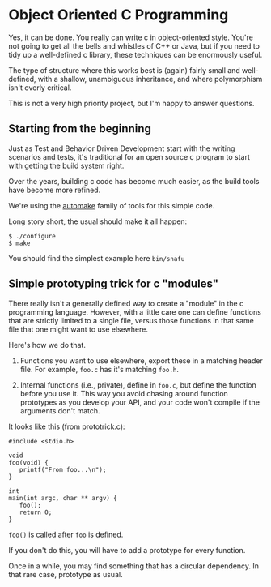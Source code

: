 # Object Oriented C Programming

Yes, it can be done.  You really can write c in object-oriented style.
You're not going to get all the bells and whistles of C++ or Java,
but if you need to tidy up a well-defined c library, these techniques
can be enormously useful.

The type of structure where this works best is (again) fairly small
and well-defined, with a shallow, unambiguous inheritance, and 
where polymorphism isn't overly critical. 

This is not a very high priority project, but I'm happy to answer 
questions.

## Starting from the beginning 

Just as Test and Behavior Driven Development start with the writing 
scenarios and tests, it's traditional for an open source c program 
to start with getting the build system right.

Over the years, building c code has become much easier, as the build
tools have become more refined.  

We're using the [automake](http://www.gnu.org/software/automake/ "GNU Automake") 
family of tools for this simple code.

Long story short, the usual should make it all happen:

    $ ./configure
    $ make 

You should find the simplest example here `bin/snafu`



## Simple prototyping trick for c "modules"

There really isn't a generally defined way to create a 
"module" in the c programming language.  However, with 
a little care one can define functions that are strictly
limited to a single file, versus those functions in that 
same file that one might want to use elsewhere.

Here's how we do that.

1. Functions you want to use elsewhere, export these in a 
matching header file.  For example, `foo.c` has it's 
matching `foo.h`.  

1. Internal functions (i.e., private), define in `foo.c`, 
but define the function before you use it.  This way you 
avoid chasing around function prototypes as you develop 
your API, and your code won't compile if the arguments 
don't match.   

It looks like this (from prototrick.c): 

~~~~~
#include <stdio.h>

void 
foo(void) {
   printf("From foo...\n");
}

int 
main(int argc, char ** argv) {
   foo();
   return 0;
}
~~~~~

`foo()` is called after `foo` is defined.

If you don't do this, you will have to add a
prototype for every function.


Once in a while, you may find something that has a
circular dependency.  In that rare case, prototype
as usual.



